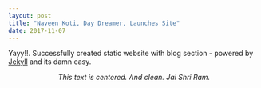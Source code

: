 ```yaml
---
layout: post
title: "Naveen Koti, Day Dreamer, Launches Site"
date: 2017-11-07
---
```


Yayy!!. Successfully created static website with blog section - powered by [Jekyll](http://jekyllrb.com) and its damn easy.
<center><em><p>This text is centered.  And clean.  Jai Shri Ram.</p></em></center>
